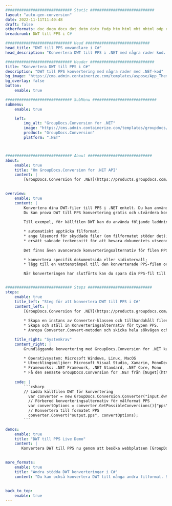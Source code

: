 ```yaml
---
############################# Static ############################
layout: "auto-gen-conversion"
date: 2022-11-11T11:40:48
draft: false
otherformats: doc docm docx dot dotm dotx fodp htm html mht mhtml odp odt otp pot potm potx pps ppsm ppsx ppt pptm pptx rtf
breadcrumb: DWT till PPS i C#

############################# Head ############################
head_title: "DWT till PPS omvandlare i C#"
head_description: "Konvertera DWT till PPS i .NET med några rader kod. Använd GroupDocs Document Conversion API för att konvertera över 160 filformat."

############################# Header ############################
title: "Konvertera DWT till PPS i C#"
description: "DWT till PPS konvertering med några rader med .NET-kod"
bg_image: "https://cms.admin.containerize.com/templates/aspose/App_Themes/V3/images/bg/header1.png"
bg_overlay: false
button:
    enable: true

############################# SubMenu ############################
submenu:
    enable: true

    left:
        img_alt: "GroupDocs.Conversion for .NET"
        image: "https://cms.admin.containerize.com/templates/groupdocs/images/product-logos/90x90-noborder/groupdocs-conversion-net.png"
        product: "GroupDocs.Conversion"
        platform: ".NET"



############################# About ############################
about:
    enable: true
    title: "Om GroupDocs.Conversion for .NET API"
    content: |
        [GroupDocs.Conversion for .NET](https://products.groupdocs.com/conversion/net/) kan användas för att konvertera Microsoft Word, Excel, PowerPoint, PDF, Visio och andra format. GroupDocs.Conversion är ett fristående API som är lämpligt för back-end och interna system där hög prestanda krävs. Det beror inte på någon programvara som Microsoft eller Open Office.
    

overview:
    enable: true
    content: |
        Konvertera dina DWT-filer till PPS i .NET enkelt. Du kan använda bara ett par C# kodrader i valfri plattform som du vill, som - Windows, Linux, macOS.
        Du kan prova DWT till PPS konvertering gratis och utvärdera konverteringsresultatens kvalitet. Tillsammans med enkla filkonverteringsscenarier kan du prova mer avancerade alternativ för att ladda källfilen DWT och för att spara resultatet PPS. 
        
        Till exempel, för källfilen DWT kan du använda följande laddningsalternativ:

        * automatiskt upptäcka filformat;
        * ange lösenord för skyddade filer (om filformatet stöder det);
        * ersätt saknade teckensnitt för att bevara dokumentets utseende.
        
        Det finns även avancerade konverteringsalternativ för filen PPS:

        * konvertera specifik dokumentsida eller sidintervall;
        * lägg till en vattenstämpel till den konverterade PPS-filen och många fler.

        När konverteringen har slutförts kan du spara din PPS-fil till den lokala filsökvägen eller någon tredje parts lagring som FTP, Amazon S3, Google Drive, Dropbox etc. Observera - för att konvertera DWT till {{ TO}} det finns inget behov av någon ytterligare programvara installerad - som MS Office, Open Office, Adobe Acrobat Reader etc.


############################# Steps ############################
steps:
    enable: true
    title_left: "Steg för att konvertera DWT till PPS i C#"
    content_left: |
        [GroupDocs.Conversion for .NET](https://products.groupdocs.com/conversion/net/) gör det enkelt för utvecklare att konvertera en DWT-fil till PPS med några rader kod.
        
        * Skapa en instans av Converter-klassen och tillhandahåll filen DWT med den fullständiga sökvägen
        * Skapa och ställ in Konverteringsalternativ för typen PPS.
        * Anropa Converter.Convert-metoden och skicka hela sökvägen och formatet (PPS) som en parameter

    title_right: "Systemkrav"
    content_right: |
        Grundläggande konvertering med GroupDocs.Conversion for .NET kan göras med bara några enkla steg. Våra API:er stöds på alla större plattformar och operativsystem. Innan du kör koden nedan, se till att du har följande förutsättningar installerade på ditt system.

        * Operativsystem: Microsoft Windows, Linux, MacOS
        * Utvecklingsmiljöer: Microsoft Visual Studio, Xamarin, MonoDevelop
        * Frameworks: .NET Framework, .NET Standard, .NET Core, Mono
        * Få den senaste GroupDocs.Conversion for .NET från [Nuget](https://www.nuget.org/packages/groupdocs.conversion)
         
    code: |
        ```csharp    
        // Ladda källfilen DWT för konvertering
          var converter = new GroupDocs.Conversion.Converter("input.dwt");
          // Förbered konverteringsalternativ för målformat PPS
          var convertOptions = converter.GetPossibleConversions()["pps"].ConvertOptions;
          // Konvertera till formatet PPS
          converter.Convert("output.pps", convertOptions);
        ```

demos:
    enable: true
    title: "DWT till PPS Live Demo"
    content: |
       Konvertera DWT till PPS nu genom att besöka webbplatsen [GroupDocs.Conversion App](https://products.groupdocs.app/conversion/family). Onlinedemo har följande fördelar
          

more_formats:
    enable: true
    title: "Andra stödda DWT konverteringar i C#"
    content: "Du kan också konvertera DWT till många andra filformat. Se listan nedan."
       
       
back_to_top:
    enable: true
---
```

